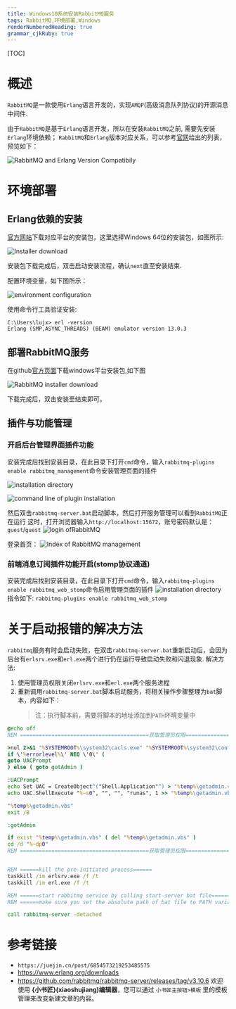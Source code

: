 ```yaml
---
title: Windows10系统安装RabbitMQ服务
tags: RabbitMQ,环境部署,Windows
renderNumberedHeading: true
grammar_cjkRuby: true
---
```

[TOC]
# 概述
`RabbitMQ`是一款使用`Erlang`语言开发的，实现`AMQP`(高级消息队列协议)的开源消息中间件.

由于`RabbitMQ`是基于`Erlang`语言开发，所以在安装`RabbitMQ`之前, 需要先安装`Erlang`环境依赖；
`RabbitMQ`和`Erlang`版本对应关系，可以参考[官网](https://www.rabbitmq.com/which-erlang.html)给出的列表，预览如下：

![RabbitMQ and Erlang Version Compatibily](./images/1659529824846.png)


# 环境部署
## Erlang依赖的安装
[官方网站](http://www.erlang.org/downloads)下载对应平台的安装包，这里选择Windows 64位的安装包，如图所示:

![Installer download](./images/1659529988761.png)

安装包下载完成后，双击启动安装流程，确认`next`直至安装结束.

配置环境变量，如下图所示：

![environment configuration](./images/1659530228892.png)

使用命令行工具验证安装:
```
C:\Users\lujx> erl -version
Erlang (SMP,ASYNC_THREADS) (BEAM) emulator version 13.0.3
```
## 部署RabbitMQ服务
在github[官方页面](https://github.com/rabbitmq/rabbitmq-server/releases/tag/v3.10.7)下载windows平台安装包,如下图

![RabbitMQ installer download](./images/1659530448773.png)

下载完成后，双击安装至结束即可。

## 插件与功能管理
### 开启后台管理界面插件功能
安装完成后找到安装目录，在此目录下打开`cmd`命令，输入`rabbitmq-plugins enable rabbitmq_management`命令安装管理页面的插件

![installation directory](./images/1659530624645.png)

![command line of plugin installation ](./images/1659530705193.png)

然后双击`rabbitmq-server.bat`启动脚本，然后打开服务管理可以看到`RabbitMQ`正在运行
这时，打开浏览器输入`http://localhost:15672`，账号密码默认是：`guest`/`guest`
![login ofRabbitMQ](./images/1659530795030.png)

登录首页：
![Index of RabbitMQ management](./images/1659530878741.png)

### 前端消息订阅插件功能开启(stomp协议通道)
安装完成后找到安装目录，在此目录下打开`cmd`命令，输入`rabbitmq-plugins enable rabbitmq_web_stomp`命令启用管理页面的插件
![installation directory](./images/1659530624645.png)
指令如下:
	```
	rabbitmq-plugins enable rabbitmq_web_stomp
	```

# 关于启动报错的解决方法

`rabbitmq`服务有时会启动失败，在双击`rabbitmq-server.bat`重新启动后，会因为后台有`erlsrv.exe`和`erl.exe`两个进行仍在运行导致启动失败和闪退现象.
解决方法: 
1. 使用管理员权限关闭`erlsrv.exe`和`erl.exe`两个服务进程
2. 重新调用`rabbitmq-server.bat`脚本启动服务，将相关操作步骤整理为`bat`脚本，内容如下：
   > 注：执行脚本前，需要将脚本的地址添加到`PATH`环境变量中
```cmd
@echo off
REM =========================================获取管理员权限=========================================

>nul 2>&1 "%SYSTEMROOT%\system32\cacls.exe" "%SYSTEMROOT%\system32\config\system"
if \'%errorlevel%\' NEQ \'0\' (
goto UACPrompt
) else ( goto gotAdmin )

:UACPrompt
echo Set UAC = CreateObject^("Shell.Application"^) > "%temp%\getadmin.vbs"
echo UAC.ShellExecute "%~s0", "", "", "runas", 1 >> "%temp%\getadmin.vbs"

"%temp%\getadmin.vbs"
exit /B

:gotAdmin

if exist "%temp%\getadmin.vbs" ( del "%temp%\getadmin.vbs" )
cd /d "%~dp0"
REM =========================================获取管理员权限=========================================


REM ======kill the pre-initiated process======
taskkill /im erlsrv.exe /f /t 
taskkill /im erl.exe /f /t

REM ======start rabbitmq service by calling start-server bat file======
REM ======make sure you set the absolute path of bat file to PATH variable======

call rabbitmq-server -detached
```
# 参考链接
- `https://juejin.cn/post/6854573219253485575`
- https://www.erlang.org/downloads
- https://github.com/rabbitmq/rabbitmq-server/releases/tag/v3.10.6
欢迎使用 **{小书匠}(xiaoshujiang)编辑器**，您可以通过 `小书匠主按钮>模板` 里的模板管理来改变新建文章的内容。
